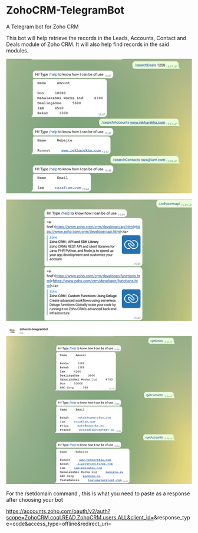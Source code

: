 # ZohoCRM-TelegramBot
A Telegram bot for Zoho CRM

This bot will help retrieve the records in the Leads, Accounts, Contact and Deals module of Zoho CRM.
It will also help find records in the said modules.


![alt text](https://github.com/shankar-tester901/ZohoCRM-TelegramBot/blob/main/Telegram-Web%20(1).png)

![alt text](https://github.com/shankar-tester901/ZohoCRM-TelegramBot/blob/main/Telegram-Web%20(2).png)


![alt text](https://github.com/shankar-tester901/ZohoCRM-TelegramBot/blob/main/Telegram-Web.png)


For the /setdomain command , this is what you need to paste as a response after choosing your bot

https://accounts.zoho.com/oauth/v2/auth?scope=ZohoCRM.coql.READ,ZohoCRM.users.ALL&client_id=<your client id>&response_type=code&access_type=offline&redirect_uri=<your catalyst function end point>
